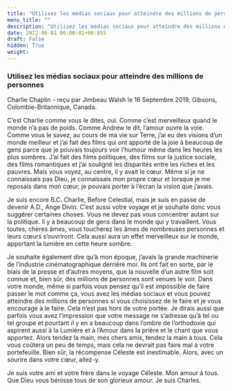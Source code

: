 ```yaml
---
title: "Utilisez les médias sociaux pour atteindre des millions de personnes"
menu_title: ""
description: "Utilisez les médias sociaux pour atteindre des millions de personnes"
date: 2022-06-01 06:00:01+00:855
draft: False
hidden: True
weight:
---
```

### Utilisez les médias sociaux pour atteindre des millions de personnes

Charlie Chaplin - reçu par Jimbeau Walsh le 16 Septembre 2019, Gibsons, Colombie-Britannique, Canada.

C’est Charlie comme vous le dites, oui. Comme c’est merveilleux quand le monde n’a pas de poids. Comme Andrew le dit, l’amour ouvre la voie. Comme vous le savez, au cours de ma vie sur Terre, j’ai eu des visions d’un monde meilleur et j’ai fait des films qui ont apporté de la joie à beaucoup de gens parce que je pouvais toujours voir l’humour même dans les heures les plus sombres. J’ai fait des films politiques, des films sur la justice sociale, des films romantiques et j’ai souligné les disparités entre les riches et les pauvres. Mais vous voyez, au centre, il y avait le cœur. Même si je ne connaissais pas Dieu, je connaissais mon propre cœur et lorsque je me reposais dans mon cœur, je pouvais porter à l’écran la vision que j’avais.

Je suis encore B.C. Charlie, Before Celestial, mais je suis en passe de devenir A.D., Ange Divin. C’est aussi votre voyage et je souhaite donc vous suggérer certaines choses. Vous ne devez pas vous concentrer autant sur la politique. Il y a beaucoup de gens dans le monde qui y travaillent. Vous toutes, chères âmes, vous toucherez les âmes de nombreuses personnes et leurs cœurs s’ouvriront. Cela aussi aura un effet merveilleux sur le monde, apportant la lumière en cette heure sombre.

Je souhaite également dire qu’à mon époque, j’avais la grande machinerie de l’industrie cinématographique derrière moi. Ils ont fait en sorte, par le biais de la presse et d’autres moyens, que la nouvelle d’un autre film soit connue et, bien sûr, des millions de personnes sont venues le voir. Dans votre monde, même si parfois vous pensez qu’il est impossible de faire passer le mot comme ça, vous avez les médias sociaux et vous pouvez atteindre des millions de personnes si vous choisissez de le faire et je vous encourage à le faire. Cela n’est pas hors de votre portée. Je dirais aussi que parfois vous avez l’impression que votre message ne s’adresse qu’à tel ou tel groupe et pourtant il y en a beaucoup dans l’ombre de l’orthodoxie qui aspirent aussi à la Lumière et à l’Amour dans la prière et le chant que vous apportez. Alors tendez la main, mes chers amis, tendez la main à tous. Cela vous coûtera un peu de temps, mais cela ne devrait pas faire mal à votre portefeuille. Bien sûr, la récompense Céleste est inestimable. Alors, avec un sourire dans votre cœur, allez-y.

Je suis votre ami et votre frère dans le voyage Céleste. Mon amour à tous. Que Dieu vous bénisse tous de son glorieux amour. Je suis Charles.

